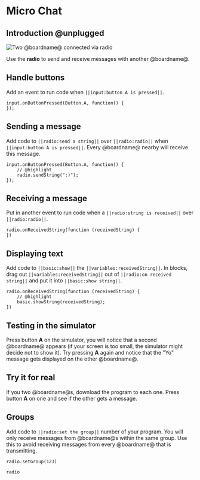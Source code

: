 # Micro Chat

## Introduction @unplugged

![Two @boardname@ connected via radio](/static/mb/projects/a9-radio.png)

Use the **radio** to send and receive messages with another @boardname@.

## Handle buttons

Add an event to run code when ``||input:button A is pressed||``.

```spy
input.onButtonPressed(Button.A, function() {
});
```

## Sending a message

Add code to ``||radio:send a string||`` over ``||radio:radio||`` when ``||input:button A is pressed||``. 
Every @boardname@ nearby will receive this message.

```spy
input.onButtonPressed(Button.A, function() {
    // @highlight
    radio.sendString(":)");
});
```

## Receiving a message

Put in another event to run code when a ``||radio:string is received||`` over ``||radio:radio||``. 

```spy
radio.onReceivedString(function (receivedString) {
})
```

## Displaying text

Add code to ``||basic:show||`` the ``||variables:receivedString||``. In blocks, drag out ``||variables:receivedString||`` out of ``||radio:on received string||`` and put it into ``||basic:show string||``.

```spy
radio.onReceivedString(function (receivedString) {
    // @highlight
    basic.showString(receivedString);
})
```

## Testing in the simulator

Press button **A** on the simulator, you will notice that a second @boardname@ appears (if your screen is too small, the simulator might decide not to show it). Try pressing **A** again and notice that the "Yo" message gets displayed on the other @boardname@.

## Try it for real

If you two @boardname@s, download the program to each one. Press button **A** on one and see if the other gets a message.

## Groups

Add code to ``||radio:set the group||`` number of your program. You will only receive messages from @boardname@s within the same group. Use this to avoid receiving messages from every @boardname@ that is transmitting.

```spy
radio.setGroup(123)
```

```package
radio
```